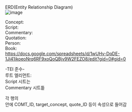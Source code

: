 ERD(Entity Relationship Diagram)<br/>
![image](https://github.com/user-attachments/assets/37fe4819-b3ae-47dc-b8e2-b08d58381617)

Concept:<br/>
Script:<br/>
Commentary:<br/>
Quotation:<br/>
Person:<br/>
Book:<br/>
https://docs.google.com/spreadsheets/d/1wUHv-DqDE-1Jj41ikoeoNrq6RF9xoQoQBjv9W2FEZO8/edit?gid=0#gid=0<br/>

-TEI 준수-<br/>
루트 엘리먼트: <text> <br/>
Script 시트는 <group> <br/>
Commentary 시트틑 <div>
각 행의 <div> 안에 COMT_ID, target_concept, quote_ID 등이 속성으로 들어감<br/>
